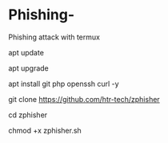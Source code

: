 # Phishing-
Phishing attack with termux

apt update

apt upgrade

apt install git php openssh curl -y

git clone https://github.com/htr-tech/zphisher

cd zphisher

chmod +x zphisher.sh
